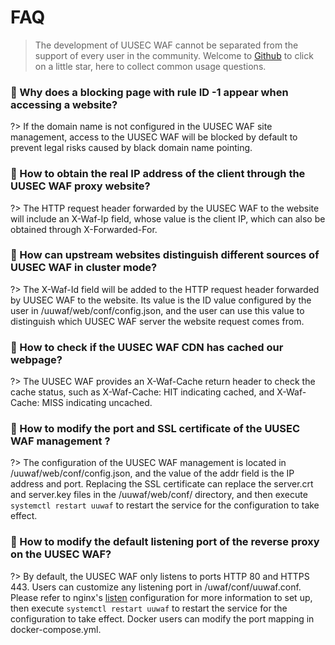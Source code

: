 # FAQ
> The development of UUSEC WAF cannot be separated from the support of every user in the community. Welcome to [Github](https://github.com/Safe3/uuWAF) to click on a little star, here to collect common usage questions.



### 🍎 Why does a blocking page with rule ID -1 appear when accessing a website? <!-- {docsify-ignore} -->
?> If the domain name is not configured in the UUSEC WAF site management, access to the UUSEC WAF will be blocked by default to prevent legal risks caused by black domain name pointing.



### 🍐 How to obtain the real IP address of the client through the UUSEC WAF proxy website? <!-- {docsify-ignore} -->
?> The HTTP request header forwarded by the UUSEC WAF to the website will include an X-Waf-Ip field, whose value is the client IP, which can also be obtained through X-Forwarded-For.



### 🍑 How can upstream websites distinguish different sources of UUSEC WAF in cluster mode? <!-- {docsify-ignore} -->

?> The X-Waf-Id field will be added to the HTTP request header forwarded by UUSEC WAF to the website. Its value is the ID value configured by the user in /uuwaf/web/conf/config.json, and the user can use this value to distinguish which UUSEC WAF server the website request comes from.



### 🍊 How to check if the UUSEC WAF CDN has cached our webpage? <!-- {docsify-ignore} -->

?> The UUSEC WAF provides an X-Waf-Cache return header to check the cache status, such as X-Waf-Cache: HIT indicating cached, and X-Waf-Cache: MISS indicating uncached.



### 🍍 How to modify the port and SSL certificate of the UUSEC WAF management ? <!-- {docsify-ignore} -->

?> The configuration of the UUSEC WAF management is located in /uuwaf/web/conf/config.json, and the value of the addr field is the IP address and port. Replacing the SSL certificate can replace the server.crt and server.key files in the /uuwaf/web/conf/ directory, and then execute `systemctl restart uuwaf` to restart the service for the configuration to take effect.



### 🍈 How to modify the default listening port of the reverse proxy on the UUSEC WAF? <!-- {docsify-ignore} -->

?> By default, the UUSEC WAF only listens to ports HTTP 80 and HTTPS 443. Users can customize any listening port in /uwaf/conf/uuwaf.conf. Please refer to nginx's [listen](https://nginx.org/en/docs/http/ngx_http_core_module.html#listen) configuration for more information to set up, then execute `systemctl restart uuwaf` to restart the service for the configuration to take effect. Docker users can modify the port mapping in docker-compose.yml.
